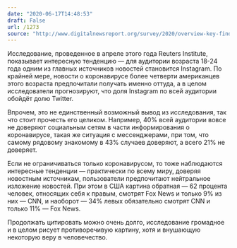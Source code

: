 ```yaml
---
date: "2020-06-17T14:48:53"
draft: False
url: /1273
source: "http://www.digitalnewsreport.org/survey/2020/overview-key-findings-2020/"
---
```


Исследование, проведенное в апреле этого года Reuters Institute, показывает интересную тенденцию — для аудитории возраста 18-24 года одним из главных источников новостей становится Instagram. По крайней мере, новости о коронавирусе более четверти американцев этого возраста предпочитали получать именно оттуда, а в целом исследователи прогнозируют, что доля Instagram по всей аудитории обойдёт долю Twitter.

Впрочем, это не единственный возможный вывод из исследования, так что стоит прочесть его целиком. Например, 40% всей аудитории вовсе не доверяют социальным сетям в части информирования о коронавирусе, такая же ситуация с мессенджерами, при том, что самому рядовому знакомому в 43% случаев доверяют, а всего 21% не доверяет.  

Если не ограничиваться только коронавирусом, то тоже наблюдаются интересные тенденции — практически по всему миру, доверяя новостным источникам, пользователи предпочитают нейтральное изложение новостей. При этом в США картина обратная — 62 процента человек, относящих себя к правым, смотрят Fox News и только 9% из них — CNN, и наоборот — 34% левых обязательно смотрят CNN и только 11% — Fox News. 

Продолжать цитировать можно очень долго, исследование громадное и в целом рисует противоречивую картину, хотя и внушающую некоторую веру в человечество.
